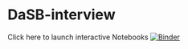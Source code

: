 # DaSB-interview
Click here to launch interactive Notebooks
[![Binder](https://mybinder.org/badge_logo.svg)](https://mybinder.org/v2/gh/ChristinaB/DaSB-interview/main)
